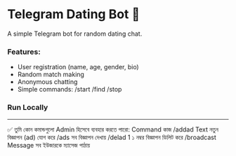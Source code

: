 # Telegram Dating Bot 💖

A simple Telegram bot for random dating chat.

### Features:
- User registration (name, age, gender, bio)
- Random match making
- Anonymous chatting
- Simple commands: /start /find /stop

### Run Locally

------------------------------------------------------------------------------------------------------


✅ তুমি কোন কমান্ডগুলো Admin হিসেবে ব্যবহার করতে পারো:
Command	কাজ
/addad Text	নতুন বিজ্ঞাপন (ad) যোগ করে
/ads	সব বিজ্ঞাপন দেখায়
/delad 1	১ নম্বর বিজ্ঞাপন ডিলিট করে
/broadcast Message	সব ইউজারকে ম্যাসেজ পাঠায়
